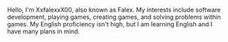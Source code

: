 Hello, I'm XxfalexxX00, also known as Falex. My interests include software development, playing games, creating games, and solving problems within games. My English proficiency isn't high, but I am learning English and I have many plans in mind.
